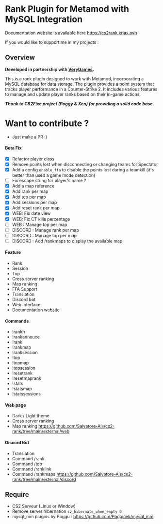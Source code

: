 # Rank Plugin for Metamod with MySQL Integration

Documentation website is available here https://cs2rank.kriax.ovh

If you would like to support me in my projects : 

## Overview
**Developed in partnership with [VeryGames](https://www.verygames.net).**

This is a rank plugin designed to work with Metamod, incorporating a MySQL database for data storage. The plugin provides a point system that tracks player performance in a Counter-Strike 2. It includes various features to manage and update player ranks based on their in-game actions.

***Thank to CS2Fixe project (Poggy & Xen) for providing a solid code base.***

# Want to contribute ?
- Just make a PR :)

#### Beta Fix
- [x] Refactor player class
- [x] Remove points lost when disconnecting or changing teams for Spectator
- [x] Add a config `enable_ffa` to disable the points lost during a teamkill (it's better than used a game mode detection)
- [ ] Fix escape string for player's name ?
- [x] Add a map reference
- [x] Add rank per map
- [x] Add top per map
- [x] Add sessions per map
- [x] Add reset rank per map
- [x] WEB: Fix date view
- [x] WEB: Fix CT kills percentage  
- [ ] WEB : Manage top per map
- [ ] DISCORD : Manage rank per map
- [ ] DISCORD : Manage top per map
- [ ] DISCORD : Add /rankmaps to display the available map

#### Feature
- Rank
- Session
- Top
- Cross server ranking
- Map ranking
- FFA Support
- Translation
- Discord bot
- Web interface
- Documentation website

#### Commands
- !rankh
- !rankannouce
- !rank
- !rankmap
- !ranksession
- !top
- !topmap
- !topsession
- !resetrank
- !resetmaprank
- !stats
- !statsmap
- !statssessions

#### Web page
- Dark / Light theme
- Cross server ranking
- Map ranking
https://github.com/Salvatore-Als/cs2-rank/tree/main/external/web

#### Discord Bot
- Translation
- Command /rank
- Command /top
- Command /ranklink
- Command /rankmaps
https://github.com/Salvatore-Als/cs2-rank/tree/main/external/discord

## Require
- CS2 Serveur (Linux or Window)
- Remove server hibernation `sv_hibernate_when_empty 0`
- mysql_mm plugins by Poggu : https://github.com/Poggicek/mysql_mm
